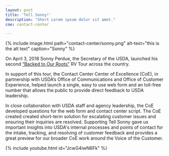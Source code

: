 ```yaml
---
layout: post
title: 'Tell Sonny!'
description: "Short Lorem ipsum dolor sit amet."
coe: contact-center

---
```



{% include image.html path="contact-center/sonny.png" alt-text="this is the alt text" caption="Sonny" %}

On April 3, 2018 Sonny Perdue, the Secretary of the USDA, launched his second [“Backed to Our Roots”](https://www.youtube.com/watch?v=JcwG4iwN6Fk) RV Tour across the country.

In support of this tour, the Contact Center Center of Excellence (CoE), in partnership with USDA’s Office of Communications and Office of Customer Experience, helped launch a single, easy to use web form and an toll-free number that allows the public to provide direct feedback to USDA leadership.

In close collaboration with USDA staff and agency leadership, the CoE developed questions for the web form and contact center script. The CoE created created short-term solution for escalating customer issues and ensuring their inquiries are resolved.  Supporting Tell Sonny gave us important insights into USDA's internal processes and points of contact for the intake, tracking, and resolving of customer feedback and provides a great preview for our broader CoE work around the Voice of the Customer.

{% include youtube.html id="JcwG4iwN6Fk" %}
